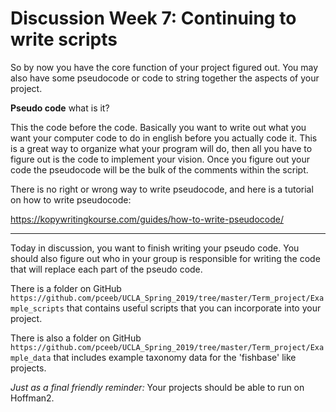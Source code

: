 # Discussion Week 7: Continuing to write scripts

So by now you have the core function of your project figured out.  You may also have some pseudocode or code to string together the aspects of your project.

__Pseudo code__ what is it?

This the code before the code.  Basically you want to write out what you want your computer code to do in english before you actually code it.  This is a great way to organize what your program will do, then all you have to figure out is the code to implement your vision. Once you figure out your code the pseudocode will be the bulk of the comments within the script.

There is no right or wrong way to write pseudocode, and here is a tutorial on how to write pseudocode:

https://kopywritingkourse.com/guides/how-to-write-pseudocode/

---

Today in discussion, you want to finish writing your pseudo code.  You should also figure out who in your group is responsible for writing the code that will replace each part of the pseudo code.

There is a folder on GitHub ```https://github.com/pceeb/UCLA_Spring_2019/tree/master/Term_project/Example_scripts``` that contains useful scripts that you can incorporate into your project.  

There is also a folder on GitHub ```https://github.com/pceeb/UCLA_Spring_2019/tree/master/Term_project/Example_data``` that includes example taxonomy data for the 'fishbase' like projects.

_Just as a final friendly reminder:_
Your projects should be able to run on Hoffman2.
